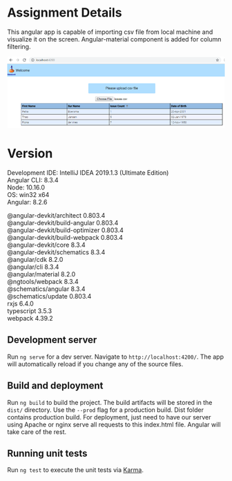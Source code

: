 # Assignment Details

This angular app is capable of importing csv file from local machine and visualize it on the screen. Angular-material component is added for column filtering. 

![](screenshot.png)

# Version

Development IDE: IntelliJ IDEA 2019.1.3 (Ultimate Edition)  
Angular CLI: 8.3.4  
Node: 10.16.0  
OS: win32 x64  
Angular: 8.2.6  

@angular-devkit/architect         0.803.4  
@angular-devkit/build-angular     0.803.4  
@angular-devkit/build-optimizer   0.803.4  
@angular-devkit/build-webpack     0.803.4  
@angular-devkit/core              8.3.4  
@angular-devkit/schematics        8.3.4  
@angular/cdk                      8.2.0  
@angular/cli                      8.3.4  
@angular/material                 8.2.0  
@ngtools/webpack                  8.3.4  
@schematics/angular               8.3.4  
@schematics/update                0.803.4  
rxjs                              6.4.0  
typescript                        3.5.3  
webpack                           4.39.2  

## Development server

Run `ng serve` for a dev server. Navigate to `http://localhost:4200/`. The app will automatically reload if you change any of the source files.

## Build and deployment

Run `ng build` to build the project. The build artifacts will be stored in the `dist/` directory. Use the `--prod` flag for a production build.
Dist folder contains production build. 
For deployment, just need to have our server using Apache or nginx serve all requests to this index.html file. Angular will take care of the rest.

## Running unit tests

Run `ng test` to execute the unit tests via [Karma](https://karma-runner.github.io).
